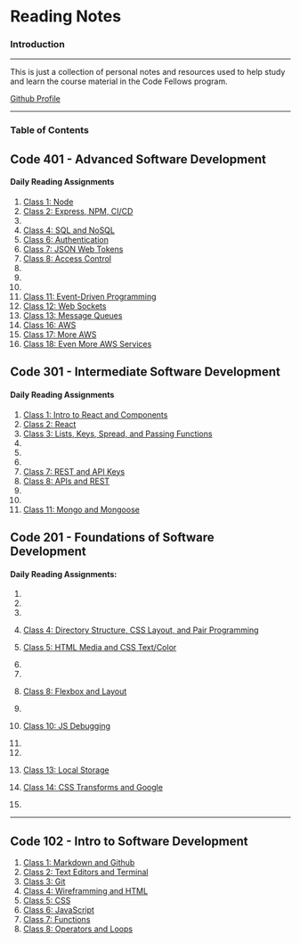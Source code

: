 # Reading Notes

### Introduction

***

This is just a collection of personal notes and resources used to help study and learn the course material in the Code Fellows program.

[Github Profile](https://github.com/HaydenCleaver)

***
### Table of Contents


## Code 401 - Advanced Software Development

#### Daily Reading Assignments

1. [Class 1: Node](https://haydencleaver.github.io/reading-notes/401/401_Class1.md)
2. [Class 2: Express, NPM, CI/CD](https://haydencleaver.github.io/reading-notes/401/401_Class2.md)
3. 
4. [Class 4: SQL and NoSQL](https://haydencleaver.github.io/reading-notes/401/401_Class4.md)
5. [Class 6: Authentication](https://haydencleaver.github.io/reading-notes/401/401_Class6.md)
6. [Class 7: JSON Web Tokens](https://haydencleaver.github.io/reading-notes/401/401_Class7.md)
7. [Class 8: Access Control](https://haydencleaver.github.io/reading-notes/401/401_Class7.md)
8.
9.
10.
11. [Class 11: Event-Driven Programming](https://haydencleaver.github.io/reading-notes/401/401_Class11.md)
12. [Class 12: Web Sockets](https://haydencleaver.github.io/reading-notes/401/401_Class12.md)
13. [Class 13: Message Queues](https://haydencleaver.github.io/reading-notes/401/401_Class13.md)
14. [Class 16: AWS](https://haydencleaver.github.io/reading-notes/301_Class16.md)
15. [Class 17: More AWS](https://haydencleaver.github.io/reading-notes/301_Class17.md)
16. [Class 18: Even More AWS Services](https://haydencleaver.github.io/reading-notes/301_Class18.md)



## Code 301 - Intermediate Software Development

#### Daily Reading Assignments

1. [Class 1: Intro to React and Components](https://haydencleaver.github.io/reading-notes/301_Class1.md)
2. [Class 2: React](https://haydencleaver.github.io/reading-notes/301_Class1.md)
3. [Class 3: Lists, Keys, Spread, and Passing Functions](https://haydencleaver.github.io/reading-notes/301_Class3.md)
4.
5.
6.
7. [Class 7: REST and API Keys](https://haydencleaver.github.io/reading-notes/301_Class7.md)
8. [Class 8: APIs and REST](https://haydencleaver.github.io/reading-notes/301_Class8.md)
9.
10.
11. [Class 11: Mongo and Mongoose](https://haydencleaver.github.io/reading-notes/301_Class11.md)

## Code 201 - Foundations of Software Development

#### Daily Reading Assignments:

1.
2.
3.
4. [Class 4: Directory Structure, CSS Layout, and Pair Programming](https://haydencleaver.github.io/reading-notes/class-04)

5. [Class 5: HTML Media and CSS Text/Color](https://haydencleaver.github.io/reading-notes/class-05)
6.
7.
8. [Class 8: Flexbox and Layout](https://haydencleaver.github.io/reading-notes/class-08)
9.
10. [Class 10: JS Debugging](https://haydencleaver.github.io/reading-notes/class-10)
11.
12.
13. [Class 13: Local Storage](https://haydencleaver.github.io/reading-notes/class-13)
14. [Class 14: CSS Transforms and Google](https://haydencleaver.github.io/reading-notes/class-14)
15.

***

## Code 102 - Intro to Software Development

1. [Class 1: Markdown and Github](https://haydencleaver.github.io/reading-notes/Class1)
2. [Class 2: Text Editors and Terminal](https://haydencleaver.github.io/reading-notes/Class2)
3. [Class 3: Git](https://haydencleaver.github.io/reading-notes/Class3)
4. [Class 4: Wireframming and HTML](https://haydencleaver.github.io/reading-notes/Class4)
5. [Class 5: CSS](https://haydencleaver.github.io/reading-notes/Class5)
6. [Class 6: JavaScript](https://haydencleaver.github.io/reading-notes/Class6)
7. [Class 7: Functions](https://haydencleaver.github.io/reading-notes/Class7)
8. [Class 8: Operators and Loops](https://haydencleaver.github.io/reading-notes/Class8)